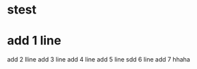 # stest
# add 1 line
  add 2 lline
  add 3 line
  add 4 line
  add 5 line
  sdd 6 line
  add 7
  hhaha
